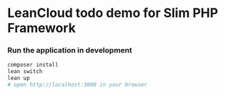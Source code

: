 # LeanCloud todo demo for Slim PHP Framework


### Run the application in development

```bash
composer install
lean switch
lean up
# open http://localhost:3000 in your browser
```
